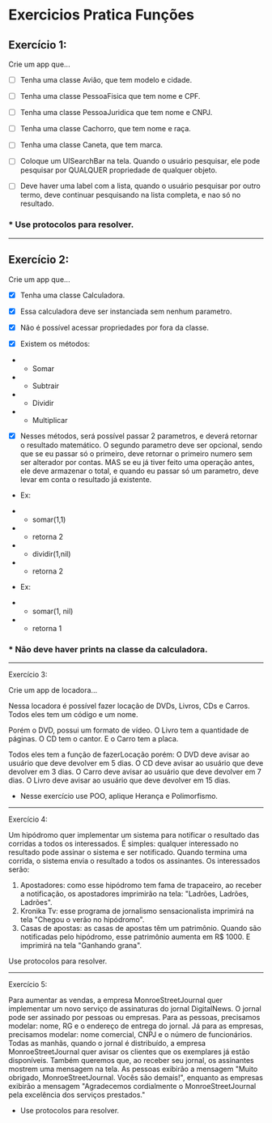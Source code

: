 # Exercicios Pratica Funções

## Exercício 1:

Crie um app que...

 - [ ] Tenha uma classe Avião, que tem modelo e cidade.
 - [ ] Tenha uma classe PessoaFisica que tem nome e CPF.
 - [ ] Tenha uma classe PessoaJuridica que tem nome e CNPJ.
 - [ ] Tenha uma classe Cachorro, que tem nome e raça.
 - [ ] Tenha uma classe Caneta, que tem marca.

- [ ] Coloque um UISearchBar na tela. Quando o usuário pesquisar, ele pode pesquisar por QUALQUER propriedade de qualquer objeto.

- [ ] Deve haver uma label com a lista, quando o usuário pesquisar por outro termo, deve continuar pesquisando na lista completa, e nao só no resultado.

 ### * Use protocolos para resolver.

-----------------

## Exercício 2:

Crie um app que...

- [x] Tenha uma classe Calculadora. 
- [x] Essa calculadora deve ser instanciada sem nenhum parametro.
- [x] Não é possível acessar propriedades por fora da classe.

- [x] Existem os métodos:
- - Somar
- - Subtrair
- - Dividir 
- - Multiplicar

-  [x] Nesses métodos, será possível passar 2 parametros, e deverá retornar o resultado matemático. O segundo parametro deve ser opcional, sendo que se eu passar só o primeiro, deve retornar o primeiro numero sem ser alterador por contas. MAS se eu já tiver feito uma operação antes, ele deve armazenar o total, e quando eu passar só um parametro, deve levar em conta o resultado já existente.

- Ex: 
- - somar(1,1) 
- - retorna 2
- - dividir(1,nil)
- - retorna 2

- Ex:
- - somar(1, nil)
- - retorna 1


### * Não deve haver prints na classe da calculadora.

-----------------

Exercício 3:

Crie um app de locadora...

Nessa locadora é possível fazer locação de DVDs, Livros, CDs e Carros.
Todos eles tem um código e um nome.

Porém o DVD, possui um formato de vídeo.
O Livro tem a quantidade de páginas.
O CD tem o cantor.
E o Carro tem a placa.

Todos eles tem a função de fazerLocação porém:
O DVD deve avisar ao usuário que deve devolver em 5 dias.
O CD deve avisar ao usuário que deve devolver em 3 dias.
O Carro deve avisar ao usuário que deve devolver em 7 dias.
O Livro deve avisar ao usuário que deve devolver em 15 dias.

* Nesse exercício use POO, aplique Herança e Polimorfismo.

------------------

Exercício 4:

Um hipódromo quer implementar um sistema para notificar o resultado das corridas a todos os interessados. 
É simples: qualquer interessado no resultado pode assinar o sistema e ser notificado. Quando termina uma corrida, o sistema envia o resultado a todos os assinantes.
Os interessados serão:
1. Apostadores: como esse hipódromo tem fama de trapaceiro, ao receber a notificação, os apostadores imprimirão na tela: "Ladrões, Ladrões, Ladrões".
2. Kronika Tv: esse programa de jornalismo sensacionalista imprimirá na tela "Chegou o verão no hipódromo".
3. Casas de apostas: as casas de apostas têm um patrimônio. Quando são notificadas pelo hipódromo, esse patrimônio aumenta em R$ 1000. E imprimirá na tela "Ganhando grana".

Use protocolos para resolver.

------------------

Exercício 5:

Para aumentar as vendas, a empresa MonroeStreetJournal quer implementar um novo serviço de assinaturas do jornal DigitalNews.
O jornal pode ser assinado por pessoas ou empresas. Para as pessoas, precisamos modelar: nome, RG e o endereço de entrega do jornal. 
Já para as empresas, precisamos modelar: nome comercial, CNPJ e o número de funcionários.
Todas as manhãs, quando o jornal é distribuído, a empresa MonroeStreetJournal quer avisar os clientes que os exemplares já estão disponíveis. 
Também queremos que, ao receber seu jornal, os assinantes mostrem uma mensagem na tela. As pessoas exibirão a mensagem "Muito obrigado, MonroeStreetJournal. 
Vocês são demais!", enquanto as empresas exibirão a mensagem "Agradecemos cordialmente o MonroeStreetJournal pela excelência dos serviços prestados."

* Use protocolos para resolver.

